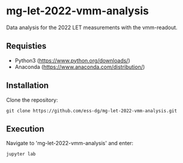 # mg-let-2022-vmm-analysis

Data analysis for the 2022 LET measurements with the vmm-readout.

## Requisties
- Python3 (https://www.python.org/downloads/)
- Anaconda (https://www.anaconda.com/distribution/)

## Installation
Clone the repository:
```
git clone https://github.com/ess-dg/mg-let-2022-vmm-analysis.git
```

## Execution
Navigate to 'mg-let-2022-vmm-analysis' and enter:
```
jupyter lab
```
